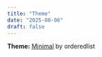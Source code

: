 ```yaml
---
title: "Theme"
date: "2025-08-06"
draft: false
---
```

__Theme:__ [Minimal](https://github.com/orderedlist/minimal) by orderedlist